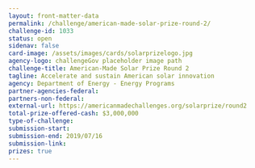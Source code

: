 ```yaml
---
layout: front-matter-data
permalink: /challenge/american-made-solar-prize-round-2/
challenge-id: 1033
status: open
sidenav: false
card-image: /assets/images/cards/solarprizelogo.jpg
agency-logo: challengeGov placeholder image path
challenge-title: American-Made Solar Prize Round 2
tagline: Accelerate and sustain American solar innovation
agency: Department of Energy - Energy Programs
partner-agencies-federal: 
partners-non-federal: 
external-url: https://americanmadechallenges.org/solarprize/round2
total-prize-offered-cash: $3,000,000
type-of-challenge: 
submission-start: 
submission-end: 2019/07/16
submission-link:  
prizes: true
---
```




